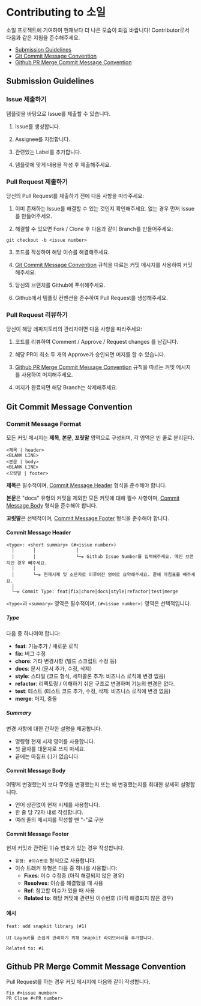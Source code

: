 # Contributing to 소일

소일 프로젝트에 기여하여 현재보다 더 나은 모습이 되길 바랍니다! Contributor로서 다음과 같은 지침을 준수해주세요.

 - [Submission Guidelines](#submit)
 - [Git Commit Message Convention](#commit)
 - [Github PR Merge Commit Message Convention](#merge-commit)

## <a name="submit"></a> Submission Guidelines

### Issue 제출하기

템플릿을 바탕으로 Issue를 제출할 수 있습니다.

1. Issue를 생성합니다.

2. Assignee를 지정합니다.

3. 관련있는 Label를 추가합니다.

4. 템플릿에 맞게 내용을 작성 후 제출해주세요.

### Pull Request 제출하기

당신의 Pull Request를 제출하기 전에 다음 사항을 따라주세요:

1. 이미 존재하는 Issue를 해결할 수 있는 것인지 확인해주세요. 없는 경우 먼저 Issue를 만들어주세요.

2. 해결할 수 있으면 Fork / Clone 후 다음과 같이 Branch를 만들어주세요:

  ```shell
  git checkout -b <issue number>
  ```

3. 코드를 작성하여 해당 이슈를 해결해주세요.

4. [Git Commit Message Convention](#commit) 규칙을 따르는 커밋 메시지를 사용하여 커밋해주세요.

5. 당신의 브랜치를 Github에 푸쉬해주세요.

6. Github에서 템플릿 컨벤션을 준수하여 Pull Request를 생성해주세요.

### Pull Request 리뷰하기

당신이 해당 레파지토리의 관리자이면 다음 사항을 따라주세요:

1. 코드를 리뷰하여 Comment / Approve / Request changes 를 남깁니다.

2. 해당 PR이 최소 두 개의 Approve가 승인되면 머지를 할 수 있습니다.

3. [Github PR Merge Commit Message Convention](#merge-commit) 규칙을 따르는 커밋 메시지를 사용하여 머지해주세요.

4. 머지가 완료되면 해당 Branch는 삭제해주세요.


## <a name="commit"></a> Git Commit Message Convention

### Commit Message Format

모든 커밋 메시지는 **제목**, **본문**, **꼬릿말** 영역으로 구성되며, 각 영역은 빈 줄로 분리된다.

```
<제목 | header>
<BLANK LINE>
<본문 | body>
<BLANK LINE>
<꼬릿말 | footer>
```

**제목**은 필수적이며, [Commit Message Header](#commit-header) 형식을 준수해야 합니다.

**본문**은 "docs" 유형의 커밋을 제외한 모든 커밋에 대해 필수 사항이며, [Commit Message Body](#commit-body) 형식을 준수해야 합니다.

**꼬릿말**은 선택적이며, [Commit Message Footer](#commit-footer) 형식을 준수해야 합니다.

#### <a name="commit-header"></a>Commit Message Header
```
<type>: <short summary> (#<issue number>)
  │       │               │
  │       │               └─⫸ Github Issue Number를 입력해주세요. 메인 브랜치인 경우 빼주세요.
  │       │
  │       └─⫸ 현재시제 및 소문자로 이루어진 영어로 요약해주세요. 끝에 마침표를 빼주세요.
  │
  └─⫸ Commit Type: feat|fix|chore|docs|style|refactor|test|merge
```

`<type>`과 `<summary>` 영역은 필수적이며, `(#<issue number>)` 영역은 선택적입니다.

##### Type
다음 중 하나여야 합니다:

* **feat**: 기능추가 / 새로운 로직
* **fix**: 버그 수정
* **chore**: 기타 변경사항 (빌드 스크립트 수정 등)
* **docs**: 문서 (문서 추가, 수정, 삭제)
* **style**: 스타일 (코드 형식, 세미콜론 추가: 비즈니스 로직에 변경 없음)
* **refactor**: 리팩토링 / 이해하기 쉬운 구조로 변경하며 기능의 변경은 없다.
* **test**: 테스트 (테스트 코드 추가, 수정, 삭제: 비즈니스 로직에 변경 없음)
* **merge**:  머지, 충돌

##### Summary

변경 사항에 대한 간략한 설명을 제공합니다.

* 명령형 현재 시제 영어를 사용합니다.
* 첫 글자를 대문자로 쓰지 마세요.
* 끝에는 마침표 (.)가 없습니다.

#### <a name="commit-body"></a>Commit Message Body

어떻게 변경했는지 보다 무엇을 변경했는지 또는 왜 변경했는지를 최대한 상세히 설명합니다.

* 언어 상관없이 현재 시제를 사용합니다.
* 한 줄 당 72자 내로 작성합니다.
* 여러 줄의 메시지를 작성할 땐 "-"로 구분

#### <a name="commit-footer"></a>Commit Message Footer

현재 커밋과 관련된 이슈 번호가 있는 경우 작성합니다.

* `유형: #이슈번호` 형식으로 사용합니다.
* 이슈 트래커 유형은 다음 중 하나를 사용합니다:
    * **Fixes**: 이슈 수정중 (아직 해결되지 않은 경우)
    * **Resolves**: 이슈를 해결했을 때 사용
    * **Ref**: 참고할 이슈가 있을 때 사용
    * **Related to**: 해당 커밋에 관련된 이슈번호 (아직 해결되지 않은 경우)

#### 예시

```
feat: add snapkit library (#1)

UI Layout를 손쉽게 관리하기 위해 Snapkit 라이브러리를 추가합니다.

Related to: #1
```

## <a name="merge-commit"></a> Github PR Merge Commit Message Convention

Pull Request를 하는 경우 커밋 메시지에 다음와 같이 작성합니다.

```
Fix #<issue number>
PR Close #<PR number>
```
